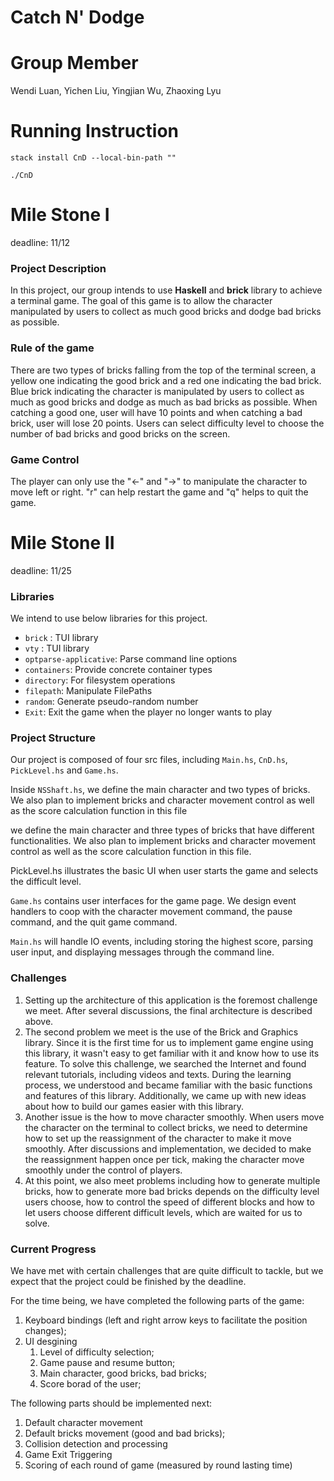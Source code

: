 # Catch N' Dodge

# Group Member

Wendi Luan, Yichen Liu, Yingjian Wu, Zhaoxing Lyu

# Running Instruction

``
stack install CnD --local-bin-path ""
``


``
./CnD
``

# Mile Stone I
deadline: 11/12

### Project Description

In this project, our group intends to use **Haskell** and **brick** library to achieve a terminal game. The goal of this game is to allow the character manipulated by users to collect as much good bricks and dodge bad bricks as possible. 

### Rule of the game

There are two types of bricks falling from the top of the terminal screen, a yellow one indicating the good brick and a red one indicating the bad brick. Blue brick indicating the character is manipulated by users to collect as much as good bricks and dodge as much as bad bricks as possible. When catching a good one, user will have 10 points and when catching a bad brick, user will lose 20 points. Users can select difficulty level to choose the number of bad bricks and good bricks on the screen.

### Game Control

The player can only use the "<-" and "->" to manipulate the character to move left or right. "r" can help restart the game and "q" helps to quit the game.

# Mile Stone II
deadline: 11/25

### Libraries

We intend to use below libraries for this project.

- `brick` : TUI library
- `vty` : TUI library
- `optparse-applicative`: Parse command line options
- `containers`: Provide concrete container types
- `directory`: For filesystem operations
- `filepath`: Manipulate FilePaths
- `random`: Generate pseudo-random number
- `Exit`: Exit the game when the player no longer wants to play

### Project Structure

Our project is composed of four src files, including `Main.hs`, `CnD.hs`, `PickLevel.hs` and `Game.hs`.

Inside `NSShaft.hs`, we define the main character and two types of bricks. We also plan to implement bricks and character movement control as well as the score calculation function in this file

we define the main character and three types of bricks that have different functionalities. We also plan to implement bricks and character movement control as well as the score calculation function in this file.

PickLevel.hs illustrates the basic UI when user starts the game and selects the difficult level.

`Game.hs` contains user interfaces for the game page. We design event handlers to coop with the character movement command, the pause command, and the quit game command.

`Main.hs` will handle IO events, including storing the highest score, parsing user input, and displaying messages through the command line.

### Challenges

1. Setting up the architecture of this application is the foremost challenge we meet. After several discussions, the final architecture is described above.
2. The second problem we meet is the use of the Brick and Graphics library. Since it is the first time for us to implement game engine using this library, it wasn't easy to get familiar with it and know how to use its feature. To solve this challenge, we searched the Internet and found relevant tutorials, including videos and texts. During the learning process, we understood and became familiar with the basic functions and features of this library. Additionally, we came up with new ideas about how to build our games easier with this library.
3. Another issue is the how to move character smoothly. When users move the character on the terminal to collect bricks, we need to determine how to set up the reassignment of the character to make it move smoothly. After discussions and implementation, we decided to make the reassignment happen once per tick, making the character move smoothly under the control of players.
4. At this point, we also meet problems including how to generate multiple bricks, how to generate more bad bricks depends on the difficulty level users choose, how to control the speed of different blocks and how to let users choose different difficult levels, which are waited for us to solve.

### Current Progress

We have met with certain challenges that are quite difficult to tackle, but we expect that the project could be finished by the deadline.

For the time being, we have completed the following parts of the game:

1. Keyboard bindings (left and right arrow keys to facilitate the position changes);
2. UI desgining
    1. Level of difficulty selection;
    2. Game pause and resume button;
    3. Main character, good bricks, bad bricks;
    4. Score borad of the user;

The following parts should be implemented next:

1. Default character movement 
2. Default bricks movement (good and bad bricks);
3. Collision detection and processing
4. Game Exit Triggering
5. Scoring of each round of game (measured by round lasting time)

